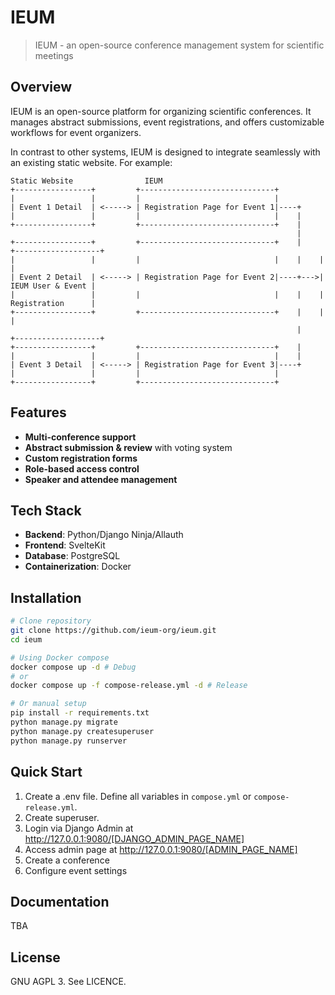 # IEUM

> IEUM - an open-source conference management system for scientific meetings

## Overview

IEUM is an open-source platform for organizing scientific conferences. It manages abstract submissions, event registrations, and offers customizable workflows for event organizers.

In contrast to other systems, IEUM is designed to integrate seamlessly with an existing static website. For example:

```
Static Website                IEUM
+-----------------+         +------------------------------+
|                 |         |                              |
| Event 1 Detail  | <-----> | Registration Page for Event 1|----+
|                 |         |                              |    |
+-----------------+         +------------------------------+    |
                                                                |
+-----------------+         +------------------------------+    |    +-------------------+
|                 |         |                              |    |    |                   |
| Event 2 Detail  | <-----> | Registration Page for Event 2|----+--->| IEUM User & Event |
|                 |         |                              |    |    | Registration      |
+-----------------+         +------------------------------+    |    |                   |
                                                                |    +-------------------+
+-----------------+         +------------------------------+    |
|                 |         |                              |    |
| Event 3 Detail  | <-----> | Registration Page for Event 3|----+
|                 |         |                              |
+-----------------+         +------------------------------+
```

## Features

- **Multi-conference support**
- **Abstract submission & review** with voting system
- **Custom registration forms**
- **Role-based access control**
- **Speaker and attendee management**

## Tech Stack

- **Backend**: Python/Django Ninja/Allauth
- **Frontend**: SvelteKit
- **Database**: PostgreSQL
- **Containerization**: Docker

## Installation

```bash
# Clone repository
git clone https://github.com/ieum-org/ieum.git
cd ieum

# Using Docker compose
docker compose up -d # Debug
# or
docker compose up -f compose-release.yml -d # Release

# Or manual setup
pip install -r requirements.txt
python manage.py migrate
python manage.py createsuperuser
python manage.py runserver
```

## Quick Start

1. Create a .env file. Define all variables in `compose.yml` or `compose-release.yml`.
2. Create superuser.
3. Login via Django Admin at http://127.0.0.1:9080/[DJANGO_ADMIN_PAGE_NAME]
4. Access admin page at http://127.0.0.1:9080/[ADMIN_PAGE_NAME]
5. Create a conference
6. Configure event settings

## Documentation
TBA

## License
GNU AGPL 3. See LICENCE.
